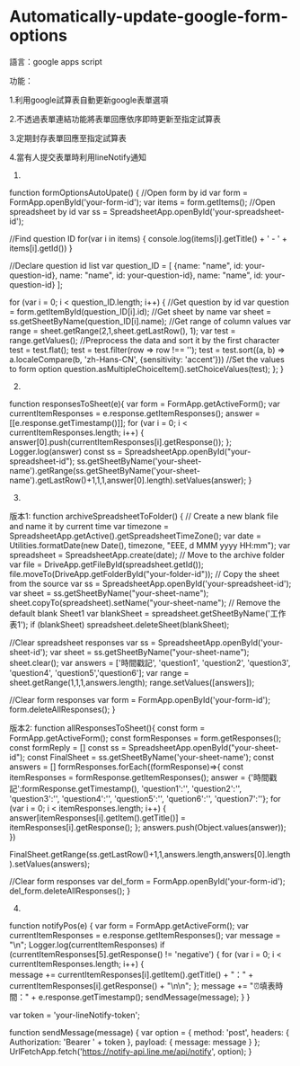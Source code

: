 # Automatically-update-google-form-options

語言：google apps script

功能：

1.利用google試算表自動更新google表單選項

2.不透過表單連結功能將表單回應依序即時更新至指定試算表

3.定期封存表單回應至指定試算表

4.當有人提交表單時利用lineNotify通知

1.
function formOptionsAutoUpate() {
  //Open form by id
  var form = FormApp.openById('your-form-id');
  var items = form.getItems();
  //Open spreadsheet by id
  var ss = SpreadsheetApp.openById('your-spreadsheet-id');

  //Find question ID
   for(var i in items) {
   console.log(items[i].getTitle() + ' - ' + items[i].getId())
   }

  //Declare question id list 
  var question_ID = [
    {name: "name", id: your-question-id},
     name: "name", id: your-question-id},
     name: "name", id: your-question-id}
    ];

  for (var i = 0; i < question_ID.length; i++) {
    //Get question by id
    var question = form.getItemById(question_ID[i].id);
    //Get sheet by name
    var sheet = ss.getSheetByName(question_ID[i].name);
    //Get range of column values
    var range = sheet.getRange(2,1,sheet.getLastRow(), 1);
    var test = range.getValues();
    //Preprocess the data and sort it by the first character
    test = test.flat();
    test = test.filter(row => row !== '');
    test = test.sort((a, b) => a.localeCompare(b, 'zh-Hans-CN', {sensitivity: 'accent'}))
    //Set the values to form option
    question.asMultipleChoiceItem().setChoiceValues(test);
  };
}

2.
function responsesToSheet(e){
  var form = FormApp.getActiveForm();
  var currentItemResponses = e.response.getItemResponses();
  answer = [[e.response.getTimestamp()]];
  for (var i = 0; i < currentItemResponses.length; i++) {    
      answer[0].push(currentItemResponses[i].getResponse());
  };
  Logger.log(answer)
  const ss = SpreadsheetApp.openById("your-spreadsheet-id");
  ss.getSheetByName('your-sheet-name').getRange(ss.getSheetByName('your-sheet-name').getLastRow()+1,1,1,answer[0].length).setValues(answer);
}

3.
版本1:
function archiveSpreadsheetToFolder() {
  // Create a new blank file and name it by current time
  var timezone = SpreadsheetApp.getActive().getSpreadsheetTimeZone();
  var date = Utilities.formatDate(new Date(), timezone, "EEE, d MMM yyyy HH:mm");
  var spreadsheet = SpreadsheetApp.create(date);
  // Move to the archive folder
  var file = DriveApp.getFileById(spreadsheet.getId());
  file.moveTo(DriveApp.getFolderById("your-folder-id"));
  // Copy the sheet from the source
  var ss = SpreadsheetApp.openById('your-spreadsheet-id');
  var sheet = ss.getSheetByName("your-sheet-name");
  sheet.copyTo(spreadsheet).setName("your-sheet-name");
  // Remove the default blank Sheet1
  var blankSheet = spreadsheet.getSheetByName('工作表1');
  if (blankSheet) spreadsheet.deleteSheet(blankSheet);

  //Clear spreadsheet responses
  var ss = SpreadsheetApp.openById('your-sheet-id');
  var sheet = ss.getSheetByName("your-sheet-name");
  sheet.clear();
  var answers = ['時間戳記', 'question1', 'question2', 'question3', 'question4', 'question5','question6'];
  var range = sheet.getRange(1,1,1,answers.length);
  range.setValues([answers]);

  //Clear form responses
  var form = FormApp.openById('your-form-id'); 
  form.deleteAllResponses();
}

版本2:
function allResponsesToSheet(){
  const form = FormApp.getActiveForm();
  const formResponses = form.getResponses();
  const formReply = []
  const ss = SpreadsheetApp.openById("your-sheet-id");
  const FinalSheet = ss.getSheetByName('your-sheet-name');
  const answers = []
  formResponses.forEach((formResponse)=>{
    const itemResponses = formResponse.getItemResponses();
    answer = {'時間戳記':formResponse.getTimestamp(), 'question1':'', 'question2':'', 'question3':'',
      'question4':'', 'question5':'', 'quetion6':'', 'question7':''};
    for (var i = 0; i < itemResponses.length; i++) {
      answer[itemResponses[i].getItem().getTitle()] = itemResponses[i].getResponse();
    }; 
    answers.push(Object.values(answer));
  })
  
  FinalSheet.getRange(ss.getLastRow()+1,1,answers.length,answers[0].length).setValues(answers);

  //Clear form responses
  var del_form = FormApp.openById('your-form-id'); 
  del_form.deleteAllResponses();
}

4.
function notifyPos(e) {
  var form = FormApp.getActiveForm();
  var currentItemResponses = e.response.getItemResponses();
  var message = "\n";
  Logger.log(currentItemResponses)
  if (currentItemResponses[5].getResponse() != 'negative') {
    for (var i = 0; i < currentItemResponses.length; i++) {    
      message += currentItemResponses[i].getItem().getTitle() + "：" + currentItemResponses[i].getResponse() + "\n\n";
    };
    message += "⏰填表時間：" + e.response.getTimestamp();
    sendMessage(message);
  }
}

var token = 'your-lineNotify-token';

function sendMessage(message) {
  var option = {
    method: 'post',
    headers: { Authorization: 'Bearer ' + token },
    payload: {
      message: message
    }
  };
  UrlFetchApp.fetch('https://notify-api.line.me/api/notify', option);
}
